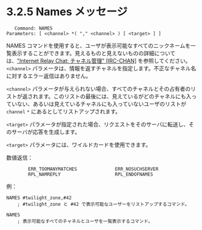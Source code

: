 # 3.2.5 Names メッセージ

```
   Command: NAMES
Parameters: [ <channel> *( "," <channel> ) [ <target> ] ]
```

NAMES コマンドを使用すると、ユーザが表示可能なすべてのニックネームを一覧表示することができます。見えるものと見えないものの詳細については、["Internet Relay Chat: チャネル管理" [IRC-CHAN]](https://solareenlo.com/rfc2811/) を参照してください。`<channel>` パラメータは、情報を返すチャネルを指定します。不正なチャネル名に対するエラー返信はありません。

`<channel>` パラメータが与えられない場合、すべてのチャネルとその占有者のリストが返されます。このリストの最後には、見えているがどのチャネルにも入っていない、あるいは見えているチャネルにも入っていないユーザのリストが `channel` `*` にあるとしてリストアップされます。

`<target>` パラメータが指定された場合、リクエストをそのサーバに転送し、そのサーバが応答を生成します。

`<target>` パラメータには、ワイルドカードを使用できます。

数値返信：

```
        ERR_TOOMANYMATCHES              ERR_NOSUCHSERVER
        RPL_NAMREPLY                    RPL_ENDOFNAMES
```

例：

```
NAMES #twilight_zone,#42
    ; #twilight_zone と #42 で表示可能なユーザーをリストアップするコマンド。

NAMES
    ; 表示可能なすべてのチャネルとユーザを一覧表示するコマンド。
```
